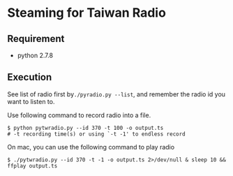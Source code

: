 # Steaming for Taiwan Radio

## Requirement

  * python 2.7.8

## Execution

See list of radio first by`./pyradio.py --list`, and remember the radio id you want to listen to.

Use following command to record radio into a file.
```
$ python pytwradio.py --id 370 -t 100 -o output.ts
# -t recording time(s) or using `-t -1' to endless record
```

On mac, you can use the following command to play radio
```
$ ./pytwradio.py --id 370 -t -1 -o output.ts 2>/dev/null & sleep 10 && ffplay output.ts
```

